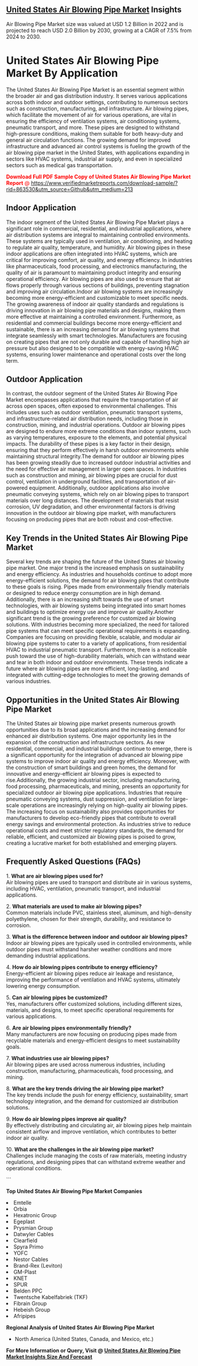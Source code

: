 <h2><a href="https://www.verifiedmarketreports.com/download-sample/?rid=863530&amp;utm_source=Github&amp;utm_medium=213" target="_blank">United States Air Blowing Pipe Market</a> Insights</h2><p>Air Blowing Pipe Market size was valued at USD 1.2 Billion in 2022 and is projected to reach USD 2.0 Billion by 2030, growing at a CAGR of 7.5% from 2024 to 2030.</p><p><h1>United States Air Blowing Pipe Market By Application</h1><p>The United States Air Blowing Pipe Market is an essential segment within the broader air and gas distribution industry. It serves various applications across both indoor and outdoor settings, contributing to numerous sectors such as construction, manufacturing, and infrastructure. Air blowing pipes, which facilitate the movement of air for various operations, are vital in ensuring the efficiency of ventilation systems, air conditioning systems, pneumatic transport, and more. These pipes are designed to withstand high-pressure conditions, making them suitable for both heavy-duty and general air circulation functions. The growing demand for improved infrastructure and advanced air control systems is fueling the growth of the air blowing pipe market in the United States, with applications expanding in sectors like HVAC systems, industrial air supply, and even in specialized sectors such as medical gas transportation. <p><span class=""><span style="color: #ff0000;"><strong>Download Full PDF Sample Copy of United States Air Blowing Pipe Market Report</strong> @ </span><a href="https://www.verifiedmarketreports.com/download-sample/?rid=863530&amp;utm_source=Github&amp;utm_medium=213" target="_blank">https://www.verifiedmarketreports.com/download-sample/?rid=863530&amp;utm_source=Github&amp;utm_medium=213</a></span></p></p><h2>Indoor Application</h2><p>The indoor segment of the United States Air Blowing Pipe Market plays a significant role in commercial, residential, and industrial applications, where air distribution systems are integral to maintaining controlled environments. These systems are typically used in ventilation, air conditioning, and heating to regulate air quality, temperature, and humidity. Air blowing pipes in these indoor applications are often integrated into HVAC systems, which are critical for improving comfort, air quality, and energy efficiency. In industries like pharmaceuticals, food processing, and electronics manufacturing, the quality of air is paramount to maintaining product integrity and ensuring operational efficiency. Air blowing pipes are also used to ensure that air flows properly through various sections of buildings, preventing stagnation and improving air circulation.Indoor air blowing systems are increasingly becoming more energy-efficient and customizable to meet specific needs. The growing awareness of indoor air quality standards and regulations is driving innovation in air blowing pipe materials and designs, making them more effective at maintaining a controlled environment. Furthermore, as residential and commercial buildings become more energy-efficient and sustainable, there is an increasing demand for air blowing systems that integrate seamlessly with smart technologies. Manufacturers are focusing on creating pipes that are not only durable and capable of handling high air pressure but also designed to be compatible with energy-saving HVAC systems, ensuring lower maintenance and operational costs over the long term.</p><h2>Outdoor Application</h2><p>In contrast, the outdoor segment of the United States Air Blowing Pipe Market encompasses applications that require the transportation of air across open spaces, often exposed to environmental challenges. This includes uses such as outdoor ventilation, pneumatic transport systems, and infrastructure-related air distribution needs, including those in construction, mining, and industrial operations. Outdoor air blowing pipes are designed to endure more extreme conditions than indoor systems, such as varying temperatures, exposure to the elements, and potential physical impacts. The durability of these pipes is a key factor in their design, ensuring that they perform effectively in harsh outdoor environments while maintaining structural integrity.The demand for outdoor air blowing pipes has been growing steadily due to increased outdoor industrial activities and the need for effective air management in larger open spaces. In industries such as construction and mining, air blowing pipes are crucial for dust control, ventilation in underground facilities, and transportation of air-powered equipment. Additionally, outdoor applications also involve pneumatic conveying systems, which rely on air blowing pipes to transport materials over long distances. The development of materials that resist corrosion, UV degradation, and other environmental factors is driving innovation in the outdoor air blowing pipe market, with manufacturers focusing on producing pipes that are both robust and cost-effective.</p><h2>Key Trends in the United States Air Blowing Pipe Market</h2><p>Several key trends are shaping the future of the United States air blowing pipe market. One major trend is the increased emphasis on sustainability and energy efficiency. As industries and households continue to adopt more energy-efficient solutions, the demand for air blowing pipes that contribute to these goals is rising. Pipes made from environmentally friendly materials or designed to reduce energy consumption are in high demand. Additionally, there is an increasing shift towards the use of smart technologies, with air blowing systems being integrated into smart homes and buildings to optimize energy use and improve air quality.Another significant trend is the growing preference for customized air blowing solutions. With industries becoming more specialized, the need for tailored pipe systems that can meet specific operational requirements is expanding. Companies are focusing on providing flexible, scalable, and modular air blowing pipe systems to cater to a variety of applications, from residential HVAC to industrial pneumatic transport. Furthermore, there is a noticeable push toward the use of high-durability materials, which can withstand wear and tear in both indoor and outdoor environments. These trends indicate a future where air blowing pipes are more efficient, long-lasting, and integrated with cutting-edge technologies to meet the growing demands of various industries.</p><h2>Opportunities in the United States Air Blowing Pipe Market</h2><p>The United States air blowing pipe market presents numerous growth opportunities due to its broad applications and the increasing demand for enhanced air distribution systems. One major opportunity lies in the expansion of the construction and infrastructure sectors. As new residential, commercial, and industrial buildings continue to emerge, there is a significant opportunity for the integration of advanced air blowing pipe systems to improve indoor air quality and energy efficiency. Moreover, with the construction of smart buildings and green homes, the demand for innovative and energy-efficient air blowing pipes is expected to rise.Additionally, the growing industrial sector, including manufacturing, food processing, pharmaceuticals, and mining, presents an opportunity for specialized outdoor air blowing pipe applications. Industries that require pneumatic conveying systems, dust suppression, and ventilation for large-scale operations are increasingly relying on high-quality air blowing pipes. The increasing focus on sustainability also provides opportunities for manufacturers to develop eco-friendly pipes that contribute to overall energy savings and environmental protection. As industries strive to reduce operational costs and meet stricter regulatory standards, the demand for reliable, efficient, and customized air blowing pipes is poised to grow, creating a lucrative market for both established and emerging players.</p><h2>Frequently Asked Questions (FAQs)</h2><p>1. <strong>What are air blowing pipes used for?</strong><br>Air blowing pipes are used to transport and distribute air in various systems, including HVAC, ventilation, pneumatic transport, and industrial applications.</p><p>2. <strong>What materials are used to make air blowing pipes?</strong><br>Common materials include PVC, stainless steel, aluminum, and high-density polyethylene, chosen for their strength, durability, and resistance to corrosion.</p><p>3. <strong>What is the difference between indoor and outdoor air blowing pipes?</strong><br>Indoor air blowing pipes are typically used in controlled environments, while outdoor pipes must withstand harsher weather conditions and more demanding industrial applications.</p><p>4. <strong>How do air blowing pipes contribute to energy efficiency?</strong><br>Energy-efficient air blowing pipes reduce air leakage and resistance, improving the performance of ventilation and HVAC systems, ultimately lowering energy consumption.</p><p>5. <strong>Can air blowing pipes be customized?</strong><br>Yes, manufacturers offer customized solutions, including different sizes, materials, and designs, to meet specific operational requirements for various applications.</p><p>6. <strong>Are air blowing pipes environmentally friendly?</strong><br>Many manufacturers are now focusing on producing pipes made from recyclable materials and energy-efficient designs to meet sustainability goals.</p><p>7. <strong>What industries use air blowing pipes?</strong><br>Air blowing pipes are used across numerous industries, including construction, manufacturing, pharmaceuticals, food processing, and mining.</p><p>8. <strong>What are the key trends driving the air blowing pipe market?</strong><br>The key trends include the push for energy efficiency, sustainability, smart technology integration, and the demand for customized air distribution solutions.</p><p>9. <strong>How do air blowing pipes improve air quality?</strong><br>By effectively distributing and circulating air, air blowing pipes help maintain consistent airflow and improve ventilation, which contributes to better indoor air quality.</p><p>10. <strong>What are the challenges in the air blowing pipe market?</strong><br>Challenges include managing the costs of raw materials, meeting industry regulations, and designing pipes that can withstand extreme weather and operational conditions.</p>```</p><p><strong>Top United States Air Blowing Pipe Market Companies</strong></p><div data-test-id=""><p><li>Emtelle</li><li> Orbia</li><li> Hexatronic Group</li><li> Egeplast</li><li> Prysmian Group</li><li> Datwyler Cables</li><li> Clearfield</li><li> Spyra Primo</li><li> YOFC</li><li> Nestor Cables</li><li> Brand-Rex (Leviton)</li><li> GM-Plast</li><li> KNET</li><li> SPUR</li><li> Belden PPC</li><li> Twentsche Kabelfabriek (TKF)</li><li> Fibrain Group</li><li> Hebeish Group</li><li> Afripipes</li></p><div><strong>Regional Analysis of&nbsp;United States Air Blowing Pipe Market</strong></div><ul><li dir="ltr"><p dir="ltr">North America&nbsp;(United States, Canada, and Mexico, etc.)</p></li></ul><p><strong>For More Information or Query, Visit @&nbsp;</strong><strong><a href="https://www.verifiedmarketreports.com/product/air-blowing-pipe-market/?utm_source=Github&amp;utm_medium=213" target="_blank">United States Air Blowing Pipe Market Insights Size And Forecast</a></strong></p></div>
